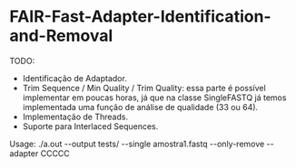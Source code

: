 # FAIR-Fast-Adapter-Identification-and-Removal

TODO:
- Identificação de Adaptador.
- Trim Sequence / Min Quality / Trim Quality: essa parte é possível implementar em poucas horas, já que na classe SingleFASTQ já temos implementada uma função de análise de qualidade (33 ou 64).
- Implementação de Threads.
- Suporte para Interlaced Sequences.

Usage:
./a.out --output tests/ --single amostra1.fastq --only-remove --adapter CCCCC


